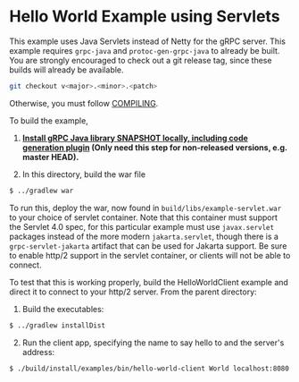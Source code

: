 # Hello World Example using Servlets

This example uses Java Servlets instead of Netty for the gRPC server. This example requires `grpc-java`
and `protoc-gen-grpc-java` to already be built. You are strongly encouraged to check out a git release
tag, since these builds will already be available.

```bash
git checkout v<major>.<minor>.<patch>
```
Otherwise, you must follow [COMPILING](../../COMPILING.md).

To build the example,

1. **[Install gRPC Java library SNAPSHOT locally, including code generation plugin](../../COMPILING.md) (Only need this step for non-released versions, e.g. master HEAD).**

2. In this directory, build the war file
```bash
$ ../gradlew war
```

To run this, deploy the war, now found in `build/libs/example-servlet.war` to your choice of servlet 
container. Note that this container must support the Servlet 4.0 spec, for this particular example must
use `javax.servlet` packages instead of the more modern `jakarta.servlet`, though there is a `grpc-servlet-jakarta`
artifact that can be used for Jakarta support. Be sure to enable http/2 support in the servlet container,
or clients will not be able to connect.

To test that this is working properly, build the HelloWorldClient example and direct it to connect to your
http/2 server. From the parent directory:

1. Build the executables:
```bash
$ ../gradlew installDist
```
2. Run the client app, specifying the name to say hello to and the server's address:
```bash
$ ./build/install/examples/bin/hello-world-client World localhost:8080
```